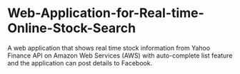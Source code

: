 # Web-Application-for-Real-time-Online-Stock-Search
A web application that shows real time stock information from Yahoo Finance API on Amazon Web Services (AWS) with auto-complete list feature and the application can post details to Facebook. 
